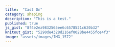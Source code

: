 ```yaml
---
title:  "Cast On"
category: shaping
description: "This is a test."
published: true
js_gist: "8f4e2ea9832565ee6c6578521c620b32"
knitout_gist: "5290de4328d216ef0028be4455fce4f3"
image: "assets/images/IMG_1572"
---
```

